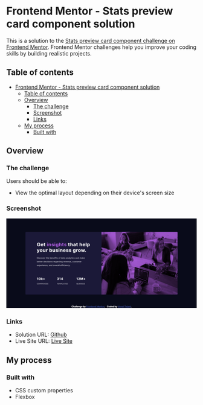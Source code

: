 # Frontend Mentor - Stats preview card component solution

This is a solution to the [Stats preview card component challenge on Frontend Mentor](https://www.frontendmentor.io/challenges/stats-preview-card-component-8JqbgoU62). Frontend Mentor challenges help you improve your coding skills by building realistic projects. 

## Table of contents

- [Frontend Mentor - Stats preview card component solution](#frontend-mentor---stats-preview-card-component-solution)
  - [Table of contents](#table-of-contents)
  - [Overview](#overview)
    - [The challenge](#the-challenge)
    - [Screenshot](#screenshot)
    - [Links](#links)
  - [My process](#my-process)
    - [Built with](#built-with)


## Overview

### The challenge

Users should be able to:

- View the optimal layout depending on their device's screen size

### Screenshot

![](./design/desktop-result.png)

### Links

- Solution URL: [Github](https://github.com/vensi9/stats-preview-card-component-main)
- Live Site URL: [Live Site](https://unrivaled-melba-8182f4.netlify.app/)

## My process

### Built with

- CSS custom properties
- Flexbox
